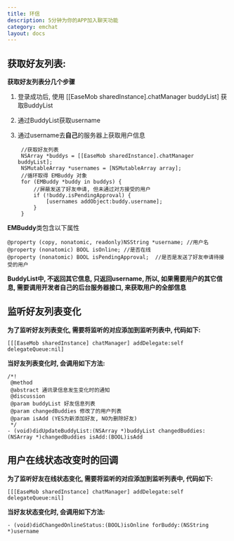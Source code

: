 ```yaml
---
title: 环信
description: 5分钟为你的APP加入聊天功能
category: emchat
layout: docs
---
```


## 获取好友列表:

**获取好友列表分几个步骤**

1. 登录成功后, 使用 [[EaseMob sharedInstance].chatManager buddyList] 获取BuddyList
2. 通过BuddyList获取username
3. 通过username去**自己**的服务器上获取用户信息


		//获取好友列表
		NSArray *buddys = [[EaseMob sharedInstance].chatManager buddyList];
	    NSMutableArray *usernames = [NSMutableArray array];
	    //循环取得 EMBuddy 对象
	    for (EMBuddy *buddy in buddys) {
	    	//屏蔽发送了好友申请, 但未通过对方接受的用户
	        if (!buddy.isPendingApproval) {
	            [usernames addObject:buddy.username];
	        }
	    }
	
    
**EMBuddy**类包含以下属性

	@property (copy, nonatomic, readonly)NSString *username; //用户名 
	@property (nonatomic) BOOL isOnline; //是否在线
	@property (nonatomic) BOOL isPendingApproval;  //是否是发送了好友申请待接受的用户
	
**BuddyList中, 不返回其它信息, 只返回username, 所以, 如果需要用户的其它信息, 需要调用开发者自己的后台服务器接口, 来获取用户的全部信息**

## 监听好友列表变化

**为了监听好友列表变化, 需要将监听的对应添加到监听列表中, 代码如下:**

	[[[EaseMob sharedInstance] chatManager] addDelegate:self delegateQueue:nil]

**当好友列表变化时, 会调用如下方法:**

	/*!
	 @method
	 @abstract 通讯录信息发生变化时的通知
	 @discussion
	 @param buddyList 好友信息列表
	 @param changedBuddies 修改了的用户列表
	 @param isAdd (YES为新添加好友, NO为删除好友)
	 */
	- (void)didUpdateBuddyList:(NSArray *)buddyList changedBuddies:(NSArray *)changedBuddies isAdd:(BOOL)isAdd
	
## 用户在线状态改变时的回调

**为了监听好友在线状态变化, 需要将监听的对应添加到监听列表中, 代码如下:**

	[[[EaseMob sharedInstance] chatManager] addDelegate:self delegateQueue:nil]
	
**当好友状态变化时, 会调用如下方法:**

	- (void)didChangedOnlineStatus:(BOOL)isOnline forBuddy:(NSString *)username
	
	
	
	
	
	
	
	
	
	
	
	
